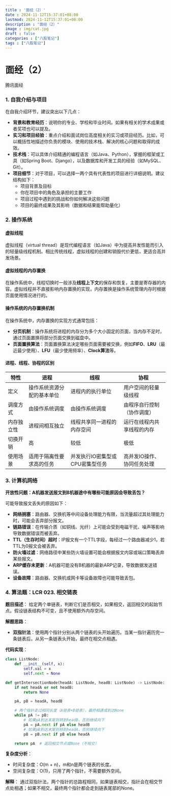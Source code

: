 ```yaml
---
title : '面经（2）'
date : 2024-11-12T15:37:01+08:00
lastmod: 2024-11-12T15:37:01+08:00
description : "面经（2）" 
image : img/cat.jpg
draft : false    
categories : ["八股笔记"]
tags : ["八股笔记"]
---
```


# 面经（2）

腾讯面经

### 1. 自我介绍与项目

在自我介绍环节，建议突出以下几点：
   - **背景和教育经历**：说明你的专业、学校和毕业时间。如果有相关的学术成果或者奖项也可以提及。
   - **实习和项目经验**：重点介绍和面试岗位高度相关的实习或项目经历。比如，可以概括性地描述你负责的模块、使用的技术栈、解决的核心问题和取得的成效。
   - **技术栈**：可以具体介绍精通的编程语言（如Java、Python），掌握的框架或工具（如Spring Boot、Django），以及数据库和开发工具的经验（如MySQL、Git）。
   - **项目细节**：对于项目，可以选择一两个具有代表性的项目进行详细说明。建议结构如下：
     - 项目背景及目标
     - 你在项目中的角色及承担的主要工作
     - 项目过程中遇到的挑战和你如何解决这些问题
     - 项目的最终成果及其影响（数据和结果能帮助量化）

### 2. 操作系统

#### 虚拟线程
虚拟线程（virtual thread）是现代编程语言（如Java）中为提高并发性能而引入的轻量级线程机制。相比传统线程，虚拟线程的创建和销毁代价更低，更适合高并发场景。

#### 虚拟线程的内存置换
在操作系统中，线程切换时一般涉及**线程上下文**的保存和恢复，主要是寄存器的内容。虚拟线程并不直接影响内存置换的实现，内存置换是操作系统管理内存时根据页面使用情况进行的。

#### 操作系统的内存置换机制
在操作系统中，内存置换的实现方式通常包括：
   - **分页机制**：操作系统将进程的内存分为多个大小固定的页面，当内存不足时，通过页面置换将部分页面交换到磁盘中。
   - **页面置换算法**：页面置换算法决定哪些页面需要被交换，例如**FIFO**、**LRU**（最近最少使用）、**LFU**（最少使用频率）、**Clock算法**等。

#### 进程、线程、协程的区别

| 特性       | 进程                       | 线程                            | 协程                       |
| ---------- | -------------------------- | ------------------------------- | -------------------------- |
| 定义       | 操作系统资源分配的基本单位 | 进程内的执行单位                | 用户空间的轻量级线程       |
| 调度方式   | 由操作系统调度             | 由操作系统调度                  | 由程序自行控制（协作调度） |
| 内存独立性 | 进程间相互独立             | 线程共享同一进程的内存空间      | 运行在线程内共享线程的内存 |
| 切换开销   | 高                         | 较低                            | 极低                       |
| 使用场景   | 适用于隔离性要求高的任务   | 并发执行IO密集型或CPU密集型任务 | 高并发IO操作、协同任务处理 |

### 3. 计算机网络

**开放性问题：A机器发送报文到B机器途中有哪些可能原因会导致丢包？**

可能导致报文丢失的原因如下：
   - **网络拥塞**：路由器、交换机等中间设备处理能力有限，当流量超过其处理能力时，可能会丢弃部分报文。
   - **链路错误**：在传输介质（如铜线、光纤）上可能会受到电磁干扰、噪声等影响导致数据错误而被丢弃。
   - **TTL（生存时间）超时**：IP报文有一个TTL字段，每经过一个路由器减少1，若TTL为0报文会被丢弃。
   - **防火墙过滤**：网络路径中某些防火墙设置可能会根据报文内容或端口策略丢弃某些报文。
   - **ARP缓存未更新**：A机器可能没有B机器的最新ARP记录，导致数据发送错误。
   - **设备故障**：路由器、交换机或网卡等设备故障也可能导致丢包。

### 4. 算法题：LCR 023. 相交链表

**题目描述**：
给定两个单链表，判断它们是否相交，如果相交，返回相交的起始节点。假设链表结构不可变，且不使用额外内存空间。

**解题思路**：
- **双指针法**：使用两个指针分别从两个链表的头开始遍历。当某一指针遍历完一条链表后，从另一条链表头开始，最终在相交点相遇。

**代码实现**：

```python
class ListNode:
    def __init__(self, x):
        self.val = x
        self.next = None

def getIntersectionNode(headA: ListNode, headB: ListNode) -> ListNode:
    if not headA or not headB:
        return None

    pA, pB = headA, headB

    # 两个指针走过相同长度（A链表+B链表），最终相遇或到达None
    while pA != pB:
        # 如果pA到达末尾则转到headB，否则继续向下
        pA = pA.next if pA else headB
        # 如果pB到达末尾则转到headA，否则继续向下
        pB = pB.next if pB else headA

    return pA  # 返回相交节点或None（不相交）
```

**复杂度分析**：
   - 时间复杂度：O(m + n)，m和n是两个链表的长度。
   - 空间复杂度：O(1)，只用了两个指针，不需要额外空间。

**解释**：
通过双指针法，两个指针的总路程相同，如果链表相交，指针会在相交节点处相遇；如果不相交，最终两个指针都会走到链表尾部的None。

